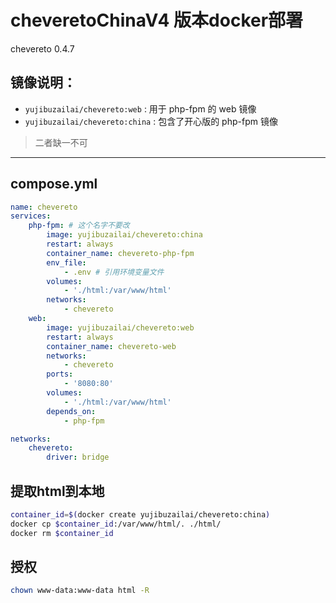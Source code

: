 # cheveretoChinaV4 版本docker部署
chevereto 0.4.7
## 镜像说明：
- `yujibuzailai/chevereto:web` : 用于 php-fpm 的 web 镜像
- `yujibuzailai/chevereto:china` : 包含了开心版的 php-fpm 镜像
> 二者缺一不可
---
## compose.yml
```yaml
name: chevereto
services:
    php-fpm: # 这个名字不要改
        image: yujibuzailai/chevereto:china
        restart: always
        container_name: chevereto-php-fpm
        env_file:
            - .env # 引用环境变量文件
        volumes:
            - './html:/var/www/html'
        networks:
            - chevereto
    web:
        image: yujibuzailai/chevereto:web
        restart: always
        container_name: chevereto-web
        networks:
            - chevereto
        ports:
            - '8080:80'
        volumes:
            - './html:/var/www/html'
        depends_on:
            - php-fpm

networks:
    chevereto:
        driver: bridge
```

## 提取html到本地
```bash
container_id=$(docker create yujibuzailai/chevereto:china)
docker cp $container_id:/var/www/html/. ./html/
docker rm $container_id
```
## 授权
```bash
chown www-data:www-data html -R
```
